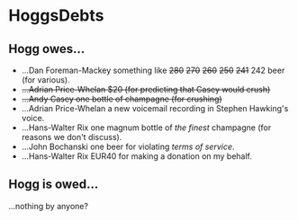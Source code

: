 # HoggsDebts

## Hogg owes...
- ...Dan Foreman-Mackey something like ~~280~~ ~~270~~ ~~260~~ ~~250~~ ~~241~~ 242 beer (for various).
- ~~...Adrian Price-Whelan $20 (for predicting that Casey would crush)~~
- ~~...Andy Casey one bottle of champagne (for crushing)~~
- ...Adrian Price-Whelan a new voicemail recording in Stephen Hawking's voice.
- ...Hans-Walter Rix one magnum bottle of *the finest* champagne (for reasons we don't discuss).
- ...John Bochanski one beer for violating *terms of service*.
- ...Hans-Walter Rix EUR40 for making a donation on my behalf.

## Hogg is owed...
...nothing by anyone?
